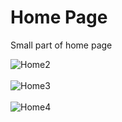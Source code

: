 <h1>Home Page</h1>
<p>Small part of home page</p>



![Home2](https://github.com/Nikki0830/Pirsqure-website/assets/69712671/5e32a3c3-0ae9-4068-80d7-c41fce41954e)
<br/>
<br/>
![Home3](https://github.com/Nikki0830/Pirsqure-website/assets/69712671/fb121dca-1f7e-4e9f-8d33-805bdc26234b)
<br/>
<br/>
![Home4](https://github.com/Nikki0830/Pirsqure-website/assets/69712671/1e96fa22-acb8-4d51-bad7-7916aab20842)


